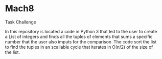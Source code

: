 # Mach8
Task Challenge

In this repository is located a code in Python 3 that led to the user to create a List of integers and finds all the tuples of elements that sums a specific number that the user also imputs for the comparison.
The code sort the list to find the tuples in an scallable cycle that iterates in O(n/2) of the size of the list.
